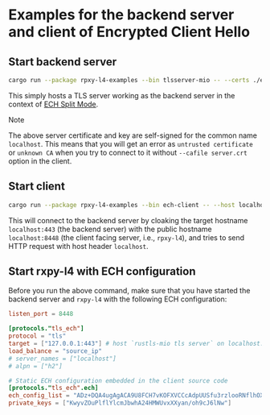 # Examples for the backend server and client of Encrypted Client Hello

## Start backend server

```bash
cargo run --package rpxy-l4-examples --bin tlsserver-mio -- --certs ./examples/server.crt --key ./examples/server.key --verbose http
```

This simply hosts a TLS server working as the backend server in the context of [ECH Split Mode](https://www.ietf.org/archive/id/draft-ietf-tls-esni-24.html#section-3).

> [!NOTE]
> The above server certificate and key are self-signed for the common name `localhost`. This means that you will get an error as `untrusted certificate` or `unknown CA` when you try to connect to it without `--cafile server.crt` option in the client.

## Start client

```bash
cargo run --package rpxy-l4-examples --bin ech-client -- --host localhost --cafile ./examples/server.crt localhost localhost
```

This will connect to the backend server by cloaking the target hostname `localhost:443` (the backend server) with the public hostname `localhost:8448` (the client facing server, i.e., `rpxy-l4`), and tries to send HTTP request with host header `localhost`.

## Start rxpy-l4 with ECH configuration

Before you run the above command, make sure that you have started the backend server and `rxpy-l4` with the following ECH configuration:

```toml
listen_port = 8448

[protocols."tls_ech"]
protocol = "tls"
target = ["127.0.0.1:443"] # host `rustls-mio tls server` on localhost:443
load_balance = "source_ip"
# server_names = ["localhost"]
# alpn = ["h2"]

# Static ECH configuration embedded in the client source code
[protocols."tls_ech".ech]
ech_config_list = "ADz+DQA4ugAgACA9U8FCH7vKOFXVCCcAdpUUSfu3rzlooRNflhOXyV0uTwAEAAEAAQAJbG9jYWxob3N0AAA"
private_keys = ["KwyvZOuPlflYlcmJbwhA24HMWUvxXXyan/oh9cJ6lNw"]
```

